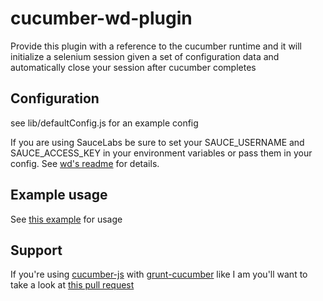 cucumber-wd-plugin
==================
Provide this plugin with a reference to the cucumber runtime and it will initialize a selenium session given
a set of configuration data and automatically close your session after cucumber completes

## Configuration
see lib/defaultConfig.js for an example config

If you are using SauceLabs be sure to set your SAUCE_USERNAME and SAUCE_ACCESS_KEY in your environment variables
or pass them in your config.  See [wd's readme](https://github.com/admc/wd#named-parameters) for details.

## Example usage
See [this example](https://github.com/devpaul/node-bdd-example) for usage

## Support
If you're using [cucumber-js](https://github.com/cucumber/cucumber-js) with [grunt-cucumber](https://github.com/s9tpepper/grunt-cucumber-js)
like I am you'll want to take a look at [this pull request](https://github.com/cucumber/cucumber-js/pull/130)
